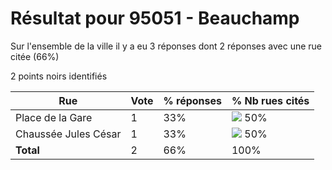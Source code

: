 # Résultat pour 95051 - Beauchamp

Sur l'ensemble de la ville il y a eu 3 réponses dont 2 réponses avec une rue citée (66%)

2 points noirs identifiés

| Rue | Vote | % réponses | % Nb rues cités|
|-----|------|------------|----------------|
| Place de la Gare | 1 | 33% | <img src="../../img/bar_50.gif" />&nbsp;50%|
| Chaussée Jules César | 1 | 33% | <img src="../../img/bar_50.gif" />&nbsp;50%|
| **Total** | 2 | 66% | 100%|
